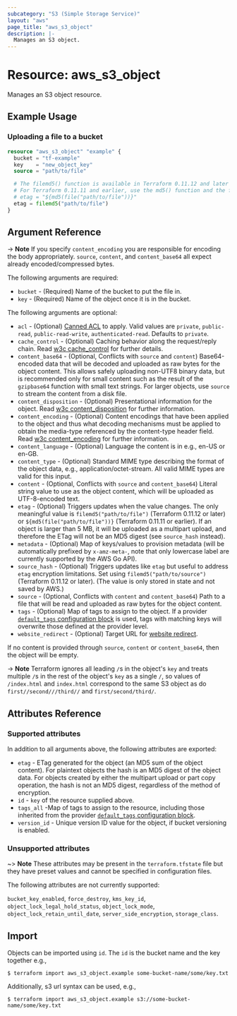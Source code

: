 ```yaml
---
subcategory: "S3 (Simple Storage Service)"
layout: "aws"
page_title: "aws_s3_object"
description: |-
  Manages an S3 object.
---
```


[canned-acl]: https://docs.cloud.croc.ru/en/api/s3/acl.html#cannedacl
[default-tags]: https://www.terraform.io/docs/providers/aws/index.html#default_tags-configuration-block
[w3c cache_control]: http://www.w3.org/Protocols/rfc2616/rfc2616-sec14.html#sec14.9
[w3c content_disposition]: http://www.w3.org/Protocols/rfc2616/rfc2616-sec19.html#sec19.5.1
[w3c content_encoding]: http://www.w3.org/Protocols/rfc2616/rfc2616-sec14.html#sec14.11

# Resource: aws_s3_object

Manages an S3 object resource.

## Example Usage

### Uploading a file to a bucket

```terraform
resource "aws_s3_object" "example" {
  bucket = "tf-example"
  key    = "new_object_key"
  source = "path/to/file"

  # The filemd5() function is available in Terraform 0.11.12 and later
  # For Terraform 0.11.11 and earlier, use the md5() function and the file() function:
  # etag = "${md5(file("path/to/file"))}"
  etag = filemd5("path/to/file")
}
```

## Argument Reference

-> **Note** If you specify `content_encoding` you are responsible for encoding the body appropriately. `source`, `content`, and `content_base64` all expect already encoded/compressed bytes.

The following arguments are required:

* `bucket` - (Required) Name of the bucket to put the file in.
* `key` - (Required) Name of the object once it is in the bucket.

The following arguments are optional:

* `acl` - (Optional) [Canned ACL][canned-acl] to apply. Valid values are `private`, `public-read`, `public-read-write`, `authenticated-read`. Defaults to `private`.
* `cache_control` - (Optional) Caching behavior along the request/reply chain. Read [w3c cache_control] for further details.
* `content_base64` - (Optional, Conflicts with `source` and `content`) Base64-encoded data that will be decoded and uploaded as raw bytes for the object content. This allows safely uploading non-UTF8 binary data, but is recommended only for small content such as the result of the `gzipbase64` function with small text strings. For larger objects, use `source` to stream the content from a disk file.
* `content_disposition` - (Optional) Presentational information for the object. Read [w3c content_disposition] for further information.
* `content_encoding` - (Optional) Content encodings that have been applied to the object and thus what decoding mechanisms must be applied to obtain the media-type referenced by the content-type header field. Read [w3c content_encoding] for further information.
* `content_language` - (Optional) Language the content is in e.g., en-US or en-GB.
* `content_type` - (Optional) Standard MIME type describing the format of the object data, e.g., application/octet-stream. All valid MIME types are valid for this input.
* `content` - (Optional, Conflicts with `source` and `content_base64`) Literal string value to use as the object content, which will be uploaded as UTF-8-encoded text.
* `etag` - (Optional) Triggers updates when the value changes. The only meaningful value is `filemd5("path/to/file")` (Terraform 0.11.12 or later) or `${md5(file("path/to/file"))}` (Terraform 0.11.11 or earlier). If an object is larger than 5 MB, it will be uploaded as a multipart upload, and therefore the ETag will not be an MD5 digest (see `source_hash` instead).
* `metadata` - (Optional) Map of keys/values to provision metadata (will be automatically prefixed by `x-amz-meta-`, note that only lowercase label are currently supported by the AWS Go API).
* `source_hash` - (Optional) Triggers updates like `etag` but useful to address `etag` encryption limitations. Set using `filemd5("path/to/source")` (Terraform 0.11.12 or later). (The value is only stored in state and not saved by AWS.)
* `source` - (Optional, Conflicts with `content` and `content_base64`) Path to a file that will be read and uploaded as raw bytes for the object content.
* `tags` - (Optional) Map of tags to assign to the object. If a provider [`default_tags` configuration block][default-tags] is used, tags with matching keys will overwrite those defined at the provider level.
* `website_redirect` - (Optional) Target URL for [website redirect](http://docs.aws.amazon.com/AmazonS3/latest/dev/how-to-page-redirect.html).

If no content is provided through `source`, `content` or `content_base64`, then the object will be empty.

-> **Note** Terraform ignores all leading `/`s in the object's `key` and treats multiple `/`s in the rest of the object's `key` as a single `/`, so values of `/index.html` and `index.html` correspond to the same S3 object as do `first//second///third//` and `first/second/third/`.

## Attributes Reference

### Supported attributes

In addition to all arguments above, the following attributes are exported:

* `etag` - ETag generated for the object (an MD5 sum of the object content). For plaintext objects the hash is an MD5 digest of the object data. For objects created by either the multipart upload or part copy operation, the hash is not an MD5 digest, regardless of the method of encryption.
* `id` - `key` of the resource supplied above.
* `tags_all` -Map of tags to assign to the resource, including those inherited from the provider [`default_tags` configuration block][default-tags].
* `version_id` - Unique version ID value for the object, if bucket versioning is enabled.

### Unsupported attributes

~> **Note** These attributes may be present in the `terraform.tfstate` file but they have preset values and cannot be specified in configuration files.

The following attributes are not currently supported:

`bucket_key_enabled`, `force_destroy`, `kms_key_id`, `object_lock_legal_hold_status`, `object_lock_mode`, `object_lock_retain_until_date`, `server_side_encryption`, `storage_class`.

## Import

Objects can be imported using `id`. The `id` is the bucket name and the key together e.g.,

```
$ terraform import aws_s3_object.example some-bucket-name/some/key.txt
```

Additionally, s3 url syntax can be used, e.g.,

```
$ terraform import aws_s3_object.example s3://some-bucket-name/some/key.txt
```
